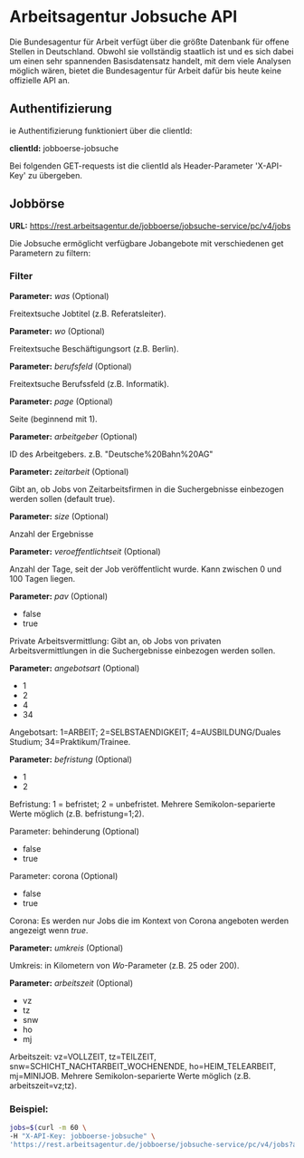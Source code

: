 # Arbeitsagentur Jobsuche API 
Die Bundesagentur für Arbeit verfügt über die größte Datenbank für offene Stellen in Deutschland. Obwohl sie vollständig staatlich ist und es sich dabei um einen sehr spannenden Basisdatensatz handelt, mit dem viele Analysen möglich wären, bietet die Bundesagentur für Arbeit dafür bis heute keine offizielle API an.


## Authentifizierung
ie Authentifizierung funktioniert über die clientId:

**clientId:** jobboerse-jobsuche

Bei folgenden GET-requests ist die clientId als Header-Parameter 'X-API-Key' zu übergeben.


## Jobbörse

**URL:** https://rest.arbeitsagentur.de/jobboerse/jobsuche-service/pc/v4/jobs
	

Die Jobsuche ermöglicht verfügbare Jobangebote mit verschiedenen get Parametern zu filtern:


### Filter


**Parameter:** *was* (Optional)

Freitextsuche Jobtitel (z.B. Referatsleiter).


**Parameter:** *wo*  (Optional)

Freitextsuche Beschäftigungsort (z.B. Berlin).


**Parameter:** *berufsfeld*  (Optional)

Freitextsuche Berufssfeld (z.B. Informatik).


**Parameter:** *page* (Optional)

Seite (beginnend mit 1).


**Parameter:** *arbeitgeber* (Optional)

ID des Arbeitgebers. z.B. "Deutsche%20Bahn%20AG"


**Parameter:** *zeitarbeit* (Optional)

Gibt an, ob Jobs von Zeitarbeitsfirmen in die Suchergebnisse einbezogen werden sollen (default true).


**Parameter:** *size* (Optional)

Anzahl der Ergebnisse


**Parameter:** *veroeffentlichtseit* (Optional)

Anzahl der Tage, seit der Job veröffentlicht wurde. Kann zwischen 0 und 100 Tagen liegen.


**Parameter:** *pav* (Optional)
- false 
- true

Private Arbeitsvermittlung: Gibt an, ob Jobs von privaten Arbeitsvermittlungen in die Suchergebnisse einbezogen werden sollen.


**Parameter:** *angebotsart*  (Optional)
- 1 
- 2 
- 4 
- 34

Angebotsart: 1=ARBEIT; 2=SELBSTAENDIGKEIT; 4=AUSBILDUNG/Duales Studium; 34=Praktikum/Trainee.


**Parameter:** *befristung*  (Optional)
- 1
- 2

Befristung: 1 = befristet; 2 = unbefristet. Mehrere Semikolon-separierte Werte möglich (z.B. befristung=1;2).


Parameter: behinderung (Optional)
- false 
- true


Parameter: corona (Optional)
- false 
- true

Corona: Es werden nur Jobs die im Kontext von Corona angeboten werden angezeigt wenn *true*.


**Parameter:** *umkreis* (Optional)

Umkreis: in Kilometern von *Wo*-Parameter (z.B. 25 oder 200).


**Parameter:** *arbeitszeit*  (Optional)
- vz 
- tz 
- snw
- ho 
- mj 

Arbeitszeit: vz=VOLLZEIT, tz=TEILZEIT, snw=SCHICHT_NACHTARBEIT_WOCHENENDE, ho=HEIM_TELEARBEIT, mj=MINIJOB. 
Mehrere Semikolon-separierte Werte möglich (z.B. arbeitszeit=vz;tz).


### Beispiel:
```bash
jobs=$(curl -m 60 \
-H "X-API-Key: jobboerse-jobsuche" \
'https://rest.arbeitsagentur.de/jobboerse/jobsuche-service/pc/v4/jobs?angebotsart=1&wo=Berlin&umkreis=200&arbeitszeit=ho;mj&page=1&size=25&pav=false')
```
